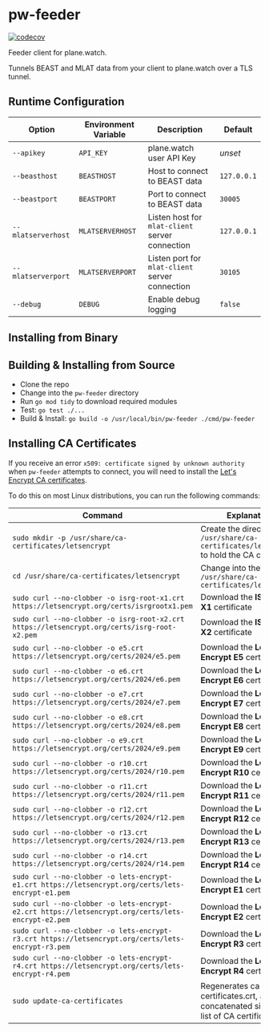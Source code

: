 # pw-feeder

[![codecov](https://codecov.io/gh/plane-watch/pw-feeder/branch/main/graph/badge.svg?token=8Y55DNDVEE)](https://codecov.io/gh/plane-watch/pw-feeder)

Feeder client for plane.watch.

Tunnels BEAST and MLAT data from your client to plane.watch over a TLS tunnel.

## Runtime Configuration

| Option             | Environment Variable | Description                                     | Default     |
|--------------------|----------------------|-------------------------------------------------|-------------|
| `--apikey`         | `API_KEY`            | plane.watch user API Key                        | *unset*     |
| `--beasthost`      | `BEASTHOST`          | Host to connect to BEAST data                   | `127.0.0.1` |
| `--beastport`      | `BEASTPORT`          | Port to connect to BEAST data                   | `30005`     |
| `--mlatserverhost` | `MLATSERVERHOST`     | Listen host for `mlat-client` server connection | `127.0.0.1` |
| `--mlatserverport` | `MLATSERVERPORT`     | Listen port for `mlat-client` server connection | `30105`     |
| `--debug`          | `DEBUG`              | Enable debug logging                            | `false`     |

## Installing from Binary


## Building & Installing from Source

* Clone the repo
* Change into the `pw-feeder` directory
* Run `go mod tidy` to download required modules
* Test: `go test ./...`
* Build & Install: `go build -o /usr/local/bin/pw-feeder ./cmd/pw-feeder`

## Installing CA Certificates

If you receive an error `x509: certificate signed by unknown authority` when `pw-feeder` attempts to connect, you will need to install the [Let's Encrypt CA certificates](https://letsencrypt.org/certificates/).

To do this on most Linux distributions, you can run the following commands:

| Command                                                                                           | Explanation                                                                               |
|---------------------------------------------------------------------------------------------------|-------------------------------------------------------------------------------------------|
| `sudo mkdir -p /usr/share/ca-certificates/letsencrypt`                                            | Create the directory `/usr/share/ca-certificates/letsencrypt` to hold the CA certificates |
| `cd /usr/share/ca-certificates/letsencrypt`                                                       | Change into the directory `/usr/share/ca-certificates/letsencrypt`                        |
| `sudo curl --no-clobber -o isrg-root-x1.crt https://letsencrypt.org/certs/isrgrootx1.pem`         | Download the **ISRG Root X1** certificate                                                 |
| `sudo curl --no-clobber -o isrg-root-x2.crt https://letsencrypt.org/certs/isrg-root-x2.pem`       | Download the **ISRG Root X2** certificate                                                 |
| `sudo curl --no-clobber -o e5.crt https://letsencrypt.org/certs/2024/e5.pem`                      | Download the **Let’s Encrypt E5** certificate                                             |
| `sudo curl --no-clobber -o e6.crt https://letsencrypt.org/certs/2024/e6.pem`                      | Download the **Let’s Encrypt E6** certificate                                             |
| `sudo curl --no-clobber -o e7.crt https://letsencrypt.org/certs/2024/e7.pem`                      | Download the **Let’s Encrypt E7** certificate                                             |
| `sudo curl --no-clobber -o e8.crt https://letsencrypt.org/certs/2024/e8.pem`                      | Download the **Let’s Encrypt E8** certificate                                             |
| `sudo curl --no-clobber -o e9.crt https://letsencrypt.org/certs/2024/e9.pem`                      | Download the **Let’s Encrypt E9** certificate                                             |
| `sudo curl --no-clobber -o r10.crt https://letsencrypt.org/certs/2024/r10.pem`                    | Download the **Let’s Encrypt R10** certificate                                            |
| `sudo curl --no-clobber -o r11.crt https://letsencrypt.org/certs/2024/r11.pem`                    | Download the **Let’s Encrypt R11** certificate                                            |
| `sudo curl --no-clobber -o r12.crt https://letsencrypt.org/certs/2024/r12.pem`                    | Download the **Let’s Encrypt R12** certificate                                            |
| `sudo curl --no-clobber -o r13.crt https://letsencrypt.org/certs/2024/r13.pem`                    | Download the **Let’s Encrypt R13** certificate                                            |
| `sudo curl --no-clobber -o r14.crt https://letsencrypt.org/certs/2024/r14.pem`                    | Download the **Let’s Encrypt R14** certificate                                            |
| `sudo curl --no-clobber -o lets-encrypt-e1.crt https://letsencrypt.org/certs/lets-encrypt-e1.pem` | Download the **Let’s Encrypt E1** certificate                                             |
| `sudo curl --no-clobber -o lets-encrypt-e2.crt https://letsencrypt.org/certs/lets-encrypt-e2.pem` | Download the **Let’s Encrypt E2** certificate                                             |
| `sudo curl --no-clobber -o lets-encrypt-r3.crt https://letsencrypt.org/certs/lets-encrypt-r3.pem` | Download the **Let’s Encrypt R3** certificate                                             |
| `sudo curl --no-clobber -o lets-encrypt-r4.crt https://letsencrypt.org/certs/lets-encrypt-r4.pem` | Download the **Let’s Encrypt R4** certificate                                             |
| `sudo update-ca-certificates`                                                                     | Regenerates ca-certificates.crt, a concatenated single-file list of CA certificates.      |

